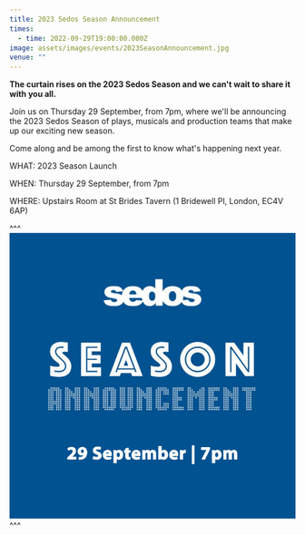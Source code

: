 ```yaml
---
title: 2023 Sedos Season Announcement
times:
  - time: 2022-09-29T19:00:00.000Z
image: assets/images/events/2023SeasonAnnouncement.jpg
venue: ""
---
```

**The curtain rises on the 2023 Sedos Season and we can't wait to share it with you all.**

Join us on Thursday 29 September, from 7pm, where we'll be announcing the 2023 Sedos Season of plays, musicals and production teams that make up our exciting new season.

Come along and be among the first to know what's happening next year.

WHAT: 2023 Season Launch

WHEN: Thursday 29 September, from 7pm

WHERE: Upstairs Room at St Brides Tavern (1 Bridewell Pl, London, EC4V 6AP)

^^^ ![Season Announcement, 29 September, 7pm](/assets/images/events/2023SeasonAnnouncement.jpg)
^^^
